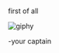 # 

first of all

![giphy](https://user-images.githubusercontent.com/105731798/169666089-00e235d3-99ad-474b-b6f6-e32c62ed4a70.gif)



-your captain 


